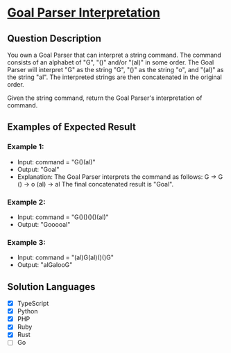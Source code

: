 # [Goal Parser Interpretation](https://leetcode.com/problems/goal-parser-interpretation/description/)

## Question Description

You own a Goal Parser that can interpret a string command. The command consists of an alphabet of "G", "()" and/or "(al)" in some order. The Goal Parser will interpret "G" as the string "G", "()" as the string "o", and "(al)" as the string "al". The interpreted strings are then concatenated in the original order.

Given the string command, return the Goal Parser's interpretation of command.

## Examples of Expected Result

### Example 1:

- Input: command = "G()(al)"
- Output: "Goal"
- Explanation: The Goal Parser interprets the command as follows:
  G -> G
  () -> o
  (al) -> al
  The final concatenated result is "Goal".

### Example 2:

- Input: command = "G()()()()(al)"
- Output: "Gooooal"

### Example 3:

- Input: command = "(al)G(al)()()G"
- Output: "alGalooG"

## Solution Languages

- [x] TypeScript
- [x] Python
- [x] PHP
- [x] Ruby
- [x] Rust
- [ ] Go
